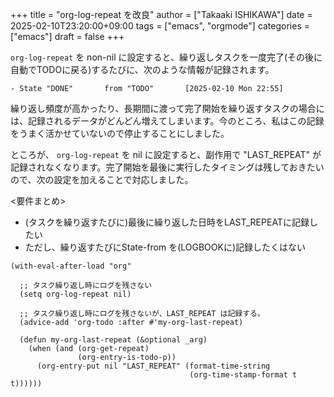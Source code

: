 +++
title = "org-log-repeat を改良"
author = ["Takaaki ISHIKAWA"]
date = 2025-02-10T23:20:00+09:00
tags = ["emacs", "orgmode"]
categories = ["emacs"]
draft = false
+++

`org-log-repeat` を non-nil に設定すると、繰り返しタスクを一度完了(その後に自動でTODOに戻る)するたびに、次のような情報が記録されます。  

```emacs-lisp
- State "DONE"       from "TODO"       [2025-02-10 Mon 22:55]
```

繰り返し頻度が高かったり、長期間に渡って完了開始を繰り返すタスクの場合には、記録されるデータがどんどん増えてしまいます。今のところ、私はこの記録をうまく活かせていないので停止することにしました。  

ところが、 `org-log-repeat` を nil に設定すると、副作用で "LAST\_REPEAT" が記録されなくなります。完了開始を最後に実行したタイミングは残しておきたいので、次の設定を加えることで対応しました。  

<要件まとめ>  

-   (タスクを繰り返すたびに)最後に繰り返した日時をLAST\_REPEATに記録したい
-   ただし、繰り返すたびにState-from を(LOGBOOKに)記録したくはない

<!--listend-->

```emacs-lisp
(with-eval-after-load "org"

  ;; タスク繰り返し時にログを残さない
  (setq org-log-repeat nil)

  ;; タスク繰り返し時にログを残さないが、LAST_REPEAT は記録する。
  (advice-add 'org-todo :after #'my-org-last-repeat)

  (defun my-org-last-repeat (&optional _arg)
    (when (and (org-get-repeat)
               (org-entry-is-todo-p))
      (org-entry-put nil "LAST_REPEAT" (format-time-string
                                        (org-time-stamp-format t t))))))
```
